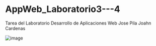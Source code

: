 # AppWeb_Laboratorio3---4

Tarea del Laboratorio Desarrollo de Aplicaciones Web
Jose Pila
Joahn Cardenas

![image](https://github.com/user-attachments/assets/3bae3643-edd4-48e8-b5dd-ebe08f67a9e4)
